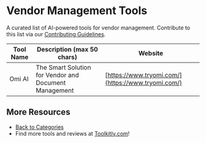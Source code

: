 # Vendor Management Tools

A curated list of AI-powered tools for vendor management. Contribute to this list via our [Contributing Guidelines](../CONTRIBUTING.md).

| Tool Name | Description (max 50 chars) | Website |
|-----------|----------------------------|---------|
| Omi AI | The Smart Solution for Vendor and Document Management | [https://www.tryomi.com/](https://www.tryomi.com/) |

## More Resources
- [Back to Categories](https://github.com/ToolkitlyAI/awesome-ai-tools/blob/master/README.md)
- Find more tools and reviews at [Toolkitly.com](https://toolkitly.com)!
